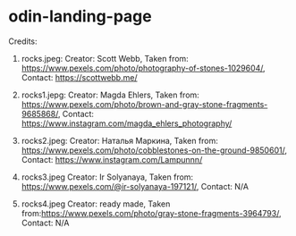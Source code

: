 # odin-landing-page

Credits:
1) rocks.jpeg:
Creator: Scott Webb, Taken from: https://www.pexels.com/photo/photography-of-stones-1029604/, Contact: https://scottwebb.me/

2) rocks1.jepg:
Creator: Magda Ehlers, Taken from: https://www.pexels.com/photo/brown-and-gray-stone-fragments-9685868/, Contact: https://www.instagram.com/magda_ehlers_photography/

3) rocks2.jpeg:
Creator: Наталья Маркина, Taken from: https://www.pexels.com/photo/cobblestones-on-the-ground-9850601/, Contact: https://www.instagram.com/Lampunnn/

4) rocks3.jpeg
Creator: Ir Solyanaya, Taken from: https://www.pexels.com/@ir-solyanaya-197121/, Contact: N/A

5) rocks4.jpeg
Creator: ready made, Taken from:https://www.pexels.com/photo/gray-stone-fragments-3964793/, Contact: N/A